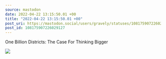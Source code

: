 ```yaml
---
source: mastodon
date: 2022-04-22 13:15:50.01 +00
title: "2022-04-22 13:15:50.01 +00"
post_uri: https://mastodon.social/users/gravely/statuses/108175907226029127
post_id: 108175907226029127
---
```

One Billion Districts: The Case For Thinking Bigger


![](/images/108175907180480274.jpg)


